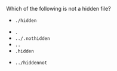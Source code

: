 Which of the following is not a hidden file?

+ `./hidden`
* `.`
* `../.nothidden`
* `..`
* `.hidden`
+ `../hiddennot`
